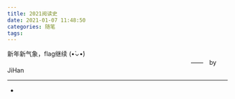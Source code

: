 ```yaml
---
title: 2021阅读史
date: 2021-01-07 11:48:50
categories: 随笔
tags:
---
```


新年新气象，flag继续 (•̀⌄•́)
　　　　　　　　　　　　　　　　　　　　　　　　　　　　　　——　by JiHan
* * *
<!-- more -->

* 